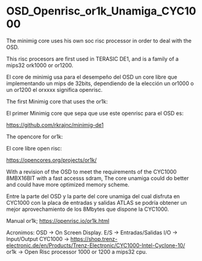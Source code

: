 # OSD_Openrisc_or1k_Unamiga_CYC1000

The minimig core uses his own soc risc processor in order to deal with the OSD.

This risc procesors are first used in TERASIC DE1, and is a family of a mips32 ork1000 or or1200.

El core de minimig usa para el desempeño del OSD un core libre que implementando un mips de 32bits, dependiendo de la elección un or1000 o un or1200 el orxxxx significa openrisc.

The first Minimig core that uses the or1k:

El primer Minimig core que sepa que use este openrisc para el OSD es:

https://github.com/rkrajnc/minimig-de1


The opencore for or1k:

El core libre open risc:

https://opencores.org/projects/or1k/


With a revision of the OSD to meet the requirements of the CYC1000 8MBX16BIT with a fast accesss sdram, The core unamiga could do better and could have more optimized memory scheme.


Entre la parte del OSD y la parte del core unamiga del cual disfruta en CYC1000 con la placa de entradas y salidas ATLAS se podría obtener un mejor aprovechamiento de los 8Mbytes que dispone la CYC1000.

Manual or1k;
https://openrisc.io/or1k.html

Acronimos:
OSD -> On Screen Display.
E/S -> Entradas/Salidas
I/O -> Input/Output
CYC1000 -> https://shop.trenz-electronic.de/en/Products/Trenz-Electronic/CYC1000-Intel-Cyclone-10/
or1k -> Open Risc processor 1000 or 1200 a mips32 cpu.

